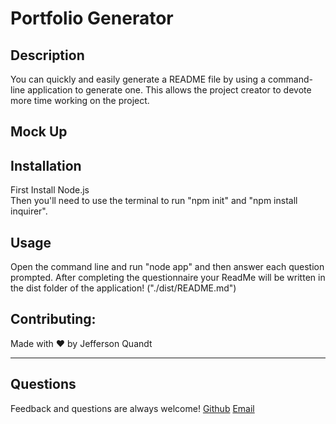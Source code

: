 
# Portfolio Generator

## Description
You can quickly and easily generate a README file by using a command-line application to generate one. This allows the project creator to devote more time working on the project.


## Mock Up
<a href = "./utils/mockup.png"> </a>
----
## Installation
First Install Node.js <br>
Then you'll need to use the terminal to run "npm init" and "npm install inquirer".

## Usage
Open the command line and run "node app" and then answer each question prompted. After completing the questionnaire your ReadMe will be written in the dist folder of the application! ("./dist/README.md")

## Contributing:
Made with ❤️ by Jefferson Quandt

----
## Questions
Feedback and questions are always welcome!
[Github](https://github.com/jefid)
[Email](mailto:jquandt411@gmail.com)